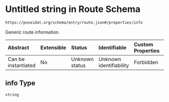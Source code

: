 # Untitled string in Route Schema

```txt
https://poseidat.org/schema/entry/route.json#/properties/info
```

Generic route information.

| Abstract            | Extensible | Status         | Identifiable            | Custom Properties | Additional Properties | Access Restrictions | Defined In                                                     |
| :------------------ | :--------- | :------------- | :---------------------- | :---------------- | :-------------------- | :------------------ | :------------------------------------------------------------- |
| Can be instantiated | No         | Unknown status | Unknown identifiability | Forbidden         | Allowed               | none                | [route.json*](schemas/entry/route.json "open original schema") |

## info Type

`string`
